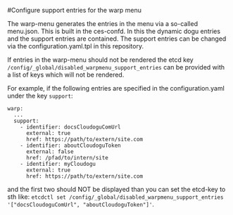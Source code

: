 #Configure support entries for the warp menu

The warp-menu generates the entries in the menu via a so-called menu.json. 
This is built in the ces-confd. In this the dynamic dogu entries and the support entries are contained. 
The support entries can be changed via the configuration.yaml.tpl in this repository.

If entries in the warp-menu should not be rendered the etcd key `/config/_global/disabled_warpmenu_support_entries` can be provided with a list of keys which will not be rendered.

For example, if the following entries are specified in the configuration.yaml under the key `support`:
```
warp:
  ...
  support:
    - identifier: docsCloudoguComUrl
      external: true
      href: https://path/to/extern/site.com
    - identifier: aboutCloudoguToken
      external: false
      href: /pfad/to/intern/site
    - identifier: myCloudogu
      external: true
      href: https://path/to/extern/site.com
```

and the first two should NOT be displayed than you can set the etcd-key to sth like:
`etcdctl set /config/_global/disabled_warpmenu_support_entries '["docsCloudoguComUrl", "aboutCloudoguToken"]'`.

